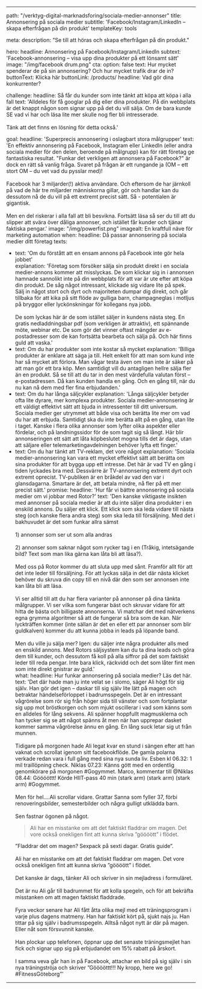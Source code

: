 ---

path: "/verktyg-digital-marknadsforing/sociala-medier-annonser"
title: Annonsering på sociala medier
subtitle: 'Facebook/Instagram/LinkedIn – skapa efterfrågan på din produkt'
templateKey: tools

meta: 
  description: "Se till att höras och skapa efterfrågan på din produkt."

hero:
  headline: Annonsering på Facebook/Instagram/LinkedIn
  subtext: 'Facebook-annonsering – visa upp dina produkter på ett lönsamt sätt'
  image: "/img/facebook drum.png"
  cta:
    option: false
    text: Hur mycket spenderar de på sin annonsering? Och hur mycket trafik drar de in?
    buttonText: Klicka här
    buttonLink: /products/
    headline: Vad gör dina konkurrenter?

challenge:
  headline: Så får du kunder som inte tänkt att köpa att köpa i alla fall
  text: 'Alldeles för få googlar på dig eller dina produkter. På din webbplats är det knappt någon som signar upp på det du vill sälja. Om de bara kunde SE vad vi har och läsa lite mer skulle nog fler bli intresserade. <br><br> Tänk att det finns en lösning för detta också.'

goal:
  headline: 'Superprecis annonsering i oslagbart stora målgrupper'
  text: 'En effektiv annonsering på Facebook, Instagram eller LinkedIn (eller andra sociala medier för den delen, beroende på målgrupp) kan för rätt företag ge fantastiska resultat. "Funkar det verkligen att annonsera på Facebook?" är dock en rätt så vanlig fråga. Svaret på frågan är ett rungande ja (OM – ett stort OM – du vet vad du pysslar med)! <br><br> 
  Facebook har 3 miljarder(!) aktiva användare. Och eftersom de har järnkoll på vad de här tre miljarder människorna gillar, gör och handlar kan du dessutom nå de du vill på ett extremt precist sätt. Så - potentialen är gigantisk. <br><br>
  Men en del riskerar i alla fall att bli besvikna. Fortsätt läsa så ser du till att du slipper att svära över dåliga annonser, och istället får kunder och tjänar faktiska pengar.'
  image: "/img/powerfist.png"
  imagealt: En kraftfull näve för marketing automation
when:
  headline: Då passar annonsering på sociala medier ditt företag
  texts:
  - text: 'Om du förstått att en ensam annons på Facebook inte gör hela jobbet'  
    explanation: 'Företag som försöker sälja sin produkt direkt i en sociala medier-annons kommer att misslyckas. De som klickar sig in i annonsen hamnade sannolikt inte på din webbplats för att var är ute efter att köpa din produkt. De såg något intressant, klickade sig vidare lite på spek. Sälj in något stort och dyrt och majoriteten dumpar dig direkt, och går tillbaka för att kika på sitt flöde av gulliga barn, champagneglas i motljus på bryggor eller lyckönskningar för kollegans nya jobb.<br><br>
     De som lyckas här är de som istället säljer in kundens nästa steg. En gratis nedladdningsbar pdf (som verkligen är attraktiv), ett spännande möte, webinar etc. De som gör det vinner oftast mängder av e-postadresser som de kan fortsätta bearbeta och sälja på. Och här finns guld att vaska.'
  - text: Om du har produkter som inte kostar så mycket
    explanation: 'Billiga produkter är enklare att säga ja till. Helt enkelt för att man som kund inte har så mycket att förlora. Man vågar testa även om man inte är säker på att man gör ett bra köp. Men samtidigt vill du antagligen hellre sälja fler än en produkt. Så se till att du tar in den mest värdefulla valutan först – e-postadressen. Då kan kunden handla en gång. Och en gång till, när du nu kan nå dem med fler fina erbjudanden.'
  - text: Om du har långa säljcykler
    explanation: 'Långa säljcykler betyder ofta lite dyrare, mer komplexa produkter. Sociala medier-annonsering är ett väldigt effektivt sätt att bjuda in intressenter till ditt universum. Sociala medier ger utrymmet att både visa och berätta lite mer om vad du har att erbjuda. Samtidigt ska du inte berätta allt på en gång, utan lite i taget. Kanske i flera olika annonser som lyfter olika aspekter eller fördelar, och på landningssidor för de som tagit sig så långt. Här blir annonseringen ett sätt att låta köpbeslutet mogna tills det är dags, utan att säljare eller telemarketingavdelningen behöver lyfta ett finger.'
  - text: Om du har tänkt att TV-reklam, det vore något
    explanation: 'Sociala medier-annonsering kan vara ett mycket effektivt sätt att berätta om sina produkter för att bygga upp ett intresse. Det här är vad TV en gång i tiden lyckades bra med. Dessvärre är TV-annonsering extremt dyrt och extremt oprecist. TV-publiken är en bråkdel av vad den var i glansdagarna. Smartare är det, att betala mindre, nå fler på ett mer precist sätt.'
promise:
  headline: 'Hur får vi bättre annonsering på sociala medier om vi jobbar med Rotor?'
  text: 'Den kanske viktigaste insikten med annonser på sociala medier är att du inte säljer dina produkter i en enskild annons. Du säljer ett klick. Ett klick som ska leda vidare till nästa steg (och kanske flera andra steg) som ska leda till försäljning. Med det i bakhuvudet är det som funkar allra sämst <br><br>1) annonser som ser ut som alla andras <br><br>2) annonser som saknar något som rycker tag i en (Tråkig, intetsägande bild? Text som man lika gärna kan låta bli att läsa?). <br><br> Med oss på Rotor kommer du att sluta upp med sånt. Framför allt för att det inte leder till försäljning. För att lyckas sälja in det där nästa klicket behöver du skruva din copy till en nivå där den som ser annonsen inte kan låta bli att läsa. <br><br>Vi ser alltid till att du har flera varianter på annonser på dina tänkta målgrupper. Vi ser vilka som fungerar bäst och skruvar vidare för att hitta de bästa och billigaste annonserna. Vi matchar det med nätverkens egna grymma algoritmer så att de fungerar så bra som de kan. När lyckträffen kommer (inte sällan är det en eller ett par annonser som blir guldkalven) kommer du att kunna jobba in leads på löpande band. <br><br> Men du ville ju sälja mer? Igen: du säljer inte några produkter alls med en enskild annons. Med Rotors säljsystem kan du ta dina leads och göra dem till kunder, och dessutom få koll på alla siffror på det som faktiskt leder till reda pengar. Inte bara klick, räckvidd och det som låter fint men som inte direkt gnistrar av guld.'   
what:
  headline: Hur funkar annonsering på sociala medier? Läs det här.
  text: 'Det där hade man ju inte velat se i slomo, säger Ali högt för sig själv. Han gör det igen – daskar till sig själv lite lätt på magen och betraktar händelseförloppet i badrumsspegeln. Det är en intressant vågrörelse som rör sig från höger sida till vänster och som fortplantar sig upp mot bröstkorgen och som mjukt oscillerar i vad som känns som en alldeles för lång sekvens. Ali spänner hoppfullt magmusklerna och han tycker sig se att något spänns åt men när han upprepar dasket kommer samma vågrörelse ännu en gång. En lång suck letar sig ut från munnen.<br><br>Tidigare på morgonen hade Ali legat kvar en stund i sängen efter att han vaknat och scrollat igenom sitt facebookflöde. De gamla polarna verkade redan vara i full gång med sina nya sunda liv. Esben kl 06.32: 1 mil traillöpning check. Niklas 07.23:  Känns gött med en ordentlig genomkörare på morgonen #Gogymmet. Marco, kommentar till @Niklas 08.44: Gööööttt! Körde HIIT-pass 40 min (stark arm) (stark arm) (stark arm) #Gogymmet. <br><br>Men för hel….Ali scrollar vidare. Grattar Sanna som fyller 37, förbi renoveringsbilder, semesterbilder och några gulligt utklädda barn. <br><br>Sen fastnar ögonen på något.<blockquote>Ali har en misstanke om att det faktiskt fladdrar om magen. Det vore också onekligen fint att kunna skriva ”göööött” i flödet. </blockquote>”Fladdrar det om magen? Sexpack på sexti dagar. Gratis guide”.<br><br>Ali har en misstanke om att det faktiskt fladdrar om magen. Det vore också onekligen fint att kunna skriva ”göööött” i flödet. <br><br>Det kanske är dags, tänker Ali och skriver in sin mejladress i formuläret.<br><br>Det är nu Ali går till badrummet för att kolla spegeln, och för att bekräfta misstanken om att magen faktiskt fladdrade. <br><br>Fyra veckor senare har Ali fått åtta olika mejl med ett träningsprogram i varje plus dagens matmeny. Han har faktiskt kört på, sjukt najs ju. Han tittar på sig själv i badrumsspegeln. Alltså något nytt är där på magen. Eller nåt som försvunnit kanske. <br><br>Han plockar upp telefonen, öppnar upp det senaste träningsmejlet han fick och signar upp sig på erbjudandet om 15% rabatt på årskort.<br><br>I samma veva går han in på Facebook, attachar en bild på sig själv i sin nya träningströja och skriver ”Gööööttt!!! Ny kropp, here we go! #FitnessGöteborg”'

---